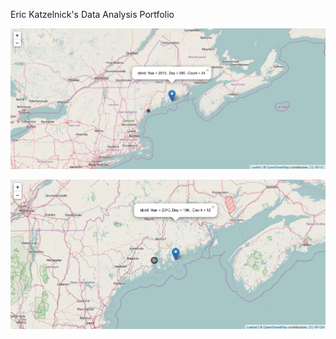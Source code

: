 Eric Katzelnick's Data Analysis Portfolio

![alt text](https://github.com/ekatzelnick/ekatzelnick.github.io/blob/master/h9.png)

[![Demo CountPages alpha](https://github.com/ekatzelnick/ekatzelnick.github.io/blob/master/ebird2010_peak.gif)](https://www.youtube.com/watch?v=ek1j272iAmc)
